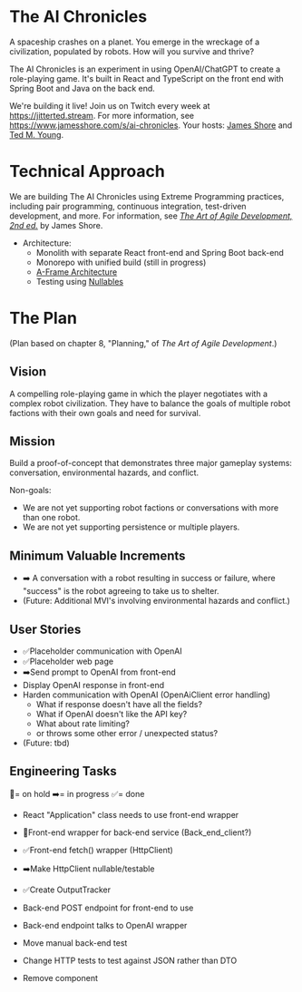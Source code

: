 # The AI Chronicles

A spaceship crashes on a planet. You emerge in the wreckage of a civilization, populated by robots. How will you survive and thrive?

The AI Chronicles is an experiment in using OpenAI/ChatGPT to create a role-playing game. It's built in React and TypeScript on the front end with Spring Boot and Java on the back end.

We're building it live! Join us on Twitch every week at https://jitterted.stream. For more information, see https://www.jamesshore.com/s/ai-chronicles. Your hosts: [James Shore](https://www.jamesshore.com) and [Ted M. Young](https://ted.dev/about).


# Technical Approach

We are building The AI Chronicles using Extreme Programming practices, including pair programming, continuous integration, test-driven development, and more. For information, see [*The Art of Agile Development, 2nd ed.*](https://www.jamesshore.com/v2/books/aoad2) by James Shore.

* Architecture:
  * Monolith with separate React front-end and Spring Boot back-end
  * Monorepo with unified build (still in progress)
  * [A-Frame Architecture](https://www.jamesshore.com/v2/projects/nullables/testing-without-mocks#a-frame-arch)
  * Testing using [Nullables](https://www.jamesshore.com/v2/projects/nullables)


# The Plan

(Plan based on chapter 8, "Planning," of *The Art of Agile Development*.)


## Vision

A compelling role-playing game in which the player negotiates with a complex robot civilization. They have to balance the goals of multiple robot factions with their own goals and need for survival.


## Mission

Build a proof-of-concept that demonstrates three major gameplay systems: conversation, environmental hazards, and conflict.

Non-goals:

* We are not yet supporting robot factions or conversations with more than one robot.
* We are not yet supporting persistence or multiple players.


## Minimum Valuable Increments

* ➡️ A conversation with a robot resulting in success or failure, where "success" is the robot agreeing to take us to shelter.
* (Future: Additional MVI's involving environmental hazards and conflict.)


## User Stories

* ✅Placeholder communication with OpenAI
* ✅Placeholder web page
* ➡️Send prompt to OpenAI from front-end
* Display OpenAI response in front-end
* Harden communication with OpenAI (OpenAiClient error handling)
  * What if response doesn't have all the fields?
  * What if OpenAI doesn't like the API key?
  * What about rate limiting?
  * or throws some other error / unexpected status?
* (Future: tbd)


## Engineering Tasks

🔷= on hold
➡️= in progress
✅= done

* React "Application" class needs to use front-end wrapper
* 🔷Front-end wrapper for back-end service (Back_end_client?)
* ✅Front-end fetch() wrapper (HttpClient)
* ➡️Make HttpClient nullable/testable
* ✅Create OutputTracker
* Back-end POST endpoint for front-end to use
* Back-end endpoint talks to OpenAI wrapper

* Move manual back-end test
* Change HTTP tests to test against JSON rather than DTO
* Remove <Hello> component
